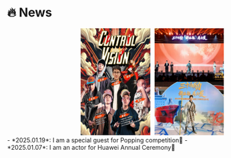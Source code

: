 # 🔥 News
<div class='paper-box'>
<div class="paper-box-image" style="display: flex; align-items: center; justify-content: center; gap: 10px;">
  <div style="flex: 1;">
      
  </div>
  <div style="flex: 1;">
    <img src="images/news.png" alt="News 1" style="height: 250px; width: auto;">
  </div>
  <div style="flex: 1;">
    <img src="images/news2.png" alt="News 2" style="height: 250px; width: auto;">
  </div>
</div>

<div class='paper-box-text' markdown="1">
- *2025.01.19*: I am a special guest for Popping competition🎉 
- *2025.01.07*: I am an actor for Huawei Annual Ceremony🎉 
</div>
</div>

